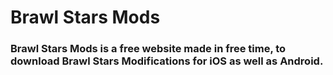 # Brawl Stars Mods
### Brawl Stars Mods is a free website made in free time, to download Brawl Stars Modifications for iOS as well as Android.
